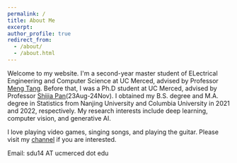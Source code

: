 ```yaml
---
permalink: /
title: About Me
excerpt: 
author_profile: true
redirect_from: 
  - /about/
  - /about.html
---
```


Welcome to my website. I'm a second-year master student of ELectrical Engineering and Computer Science at UC Merced, advised by Professor [Meng Tang](http://mengtang.org/). Before that, I was a Ph.D student at UC Merced, advised by Professor [Shijia Pan](https://www.panslab.com/news)(23Aug-24Nov). I obtained my B.S. degree and M.A. degree in Statistics from Nanjing University and Columbia University in 2021 and 2022, respectively. My research interests include deep learning, computer vision, and generative AI.


<!-- Welcome to my website. I'm a second-year Ph.D. student of Electrical Engineering and Computer Science at UC Merced [PANS LAB](https://www.panslab.com/), advised
by Prof. Shijia Pan. I obtained my B.S. degree and M.A. degree in Statistics from Nanjing University and Columbia University in 2021 and 2022, respectively.
My research interests include machine learning, deep learning, and their applications in various fields. -->

I love playing video games, singing songs, and playing the guitar. Please visit my [channel](https://space.bilibili.com/18942867?spm_id_from=333.999.0.0) if you are interested.

Email: sdu14 AT ucmerced dot edu  
<!-- Last updated: Oct 27, 2024 -->

<!-- # Research Projects

## IOT Classification Challenge: Activity Detection
<div >
<img style="float: left; padding: 0px 3px 0px 0px" width="300" height="170"  src="images/ActivityClassification.png">
Understanding human activities is an essential part in building a smart IOT environment. This project aims to use vision-based 
methods to classify human activities, different interactions with a fridge, in an IOT scenario. We use detectron2 to extract 
a skeleton representation of human gestures, which is simplified to the coordinates of 17 keypoints within a frame. The skeleton 
data extracted from a video is a time series. So we use the Transformer-based deep learning method to model the temporal information.
</div> -->